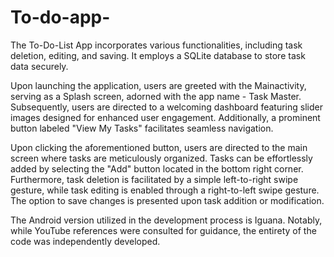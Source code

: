 # To-do-app-
The To-Do-List App incorporates various functionalities, including task deletion, editing, and saving. It employs a SQLite database to store task data securely.

Upon launching the application, users are greeted with the Mainactivity, serving as a Splash screen, adorned with the app name - Task Master. Subsequently, users are directed to a welcoming dashboard featuring slider images designed for enhanced user engagement. Additionally, a prominent button labeled "View My Tasks" facilitates seamless navigation.

Upon clicking the aforementioned button, users are directed to the main screen where tasks are meticulously organized. Tasks can be effortlessly added by selecting the "Add" button located in the bottom right corner. Furthermore, task deletion is facilitated by a simple left-to-right swipe gesture, while task editing is enabled through a right-to-left swipe gesture. The option to save changes is presented upon task addition or modification.

The Android version utilized in the development process is Iguana. Notably, while YouTube references were consulted for guidance, the entirety of the code was independently developed.

